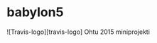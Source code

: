# babylon5
![Travis-logo][travis-logo]
Ohtu 2015 miniprojekti


[logo]: https://travis-ci.org/Termanty/babylon5.svg?branch=master "Travis"
